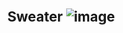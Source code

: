 # Sweater ![image](https://user-images.githubusercontent.com/92043249/178691804-616a0349-e15f-405b-83ac-95a4410d220c.png)
